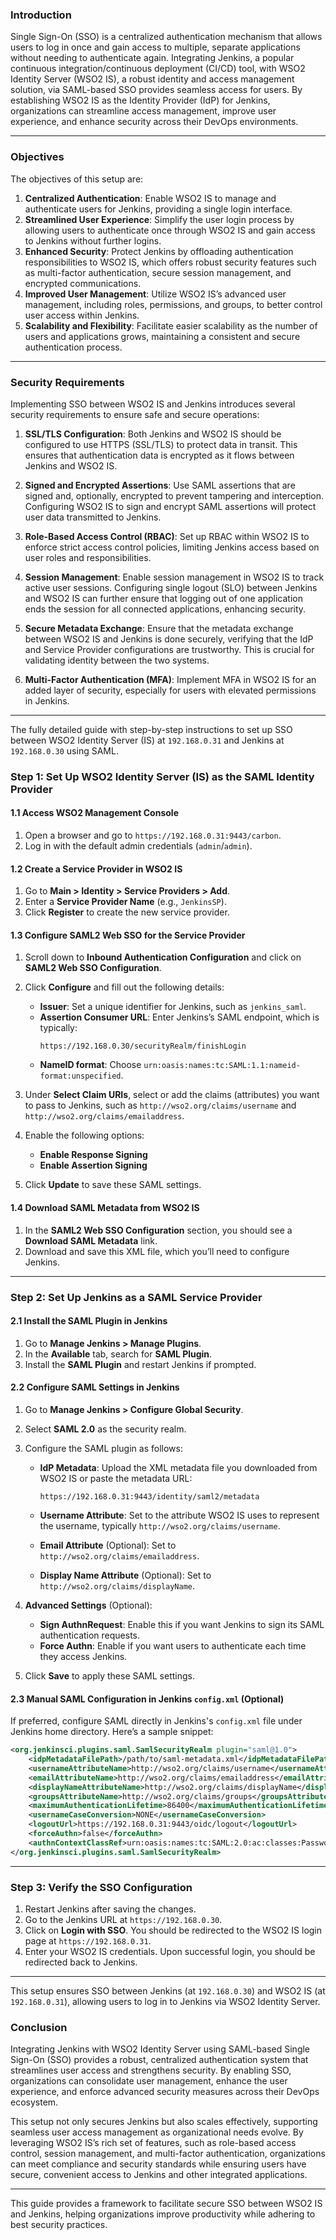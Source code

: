 ### **Introduction**

Single Sign-On (SSO) is a centralized authentication mechanism that allows users to log in once and gain access to multiple, separate applications without needing to authenticate again. Integrating Jenkins, a popular continuous integration/continuous deployment (CI/CD) tool, with WSO2 Identity Server (WSO2 IS), a robust identity and access management solution, via SAML-based SSO provides seamless access for users. By establishing WSO2 IS as the Identity Provider (IdP) for Jenkins, organizations can streamline access management, improve user experience, and enhance security across their DevOps environments.

---

### **Objectives**

The objectives of this setup are:
1. **Centralized Authentication**: Enable WSO2 IS to manage and authenticate users for Jenkins, providing a single login interface.
2. **Streamlined User Experience**: Simplify the user login process by allowing users to authenticate once through WSO2 IS and gain access to Jenkins without further logins.
3. **Enhanced Security**: Protect Jenkins by offloading authentication responsibilities to WSO2 IS, which offers robust security features such as multi-factor authentication, secure session management, and encrypted communications.
4. **Improved User Management**: Utilize WSO2 IS’s advanced user management, including roles, permissions, and groups, to better control user access within Jenkins.
5. **Scalability and Flexibility**: Facilitate easier scalability as the number of users and applications grows, maintaining a consistent and secure authentication process.

---

### **Security Requirements**

Implementing SSO between WSO2 IS and Jenkins introduces several security requirements to ensure safe and secure operations:

1. **SSL/TLS Configuration**: Both Jenkins and WSO2 IS should be configured to use HTTPS (SSL/TLS) to protect data in transit. This ensures that authentication data is encrypted as it flows between Jenkins and WSO2 IS.

2. **Signed and Encrypted Assertions**: Use SAML assertions that are signed and, optionally, encrypted to prevent tampering and interception. Configuring WSO2 IS to sign and encrypt SAML assertions will protect user data transmitted to Jenkins.

3. **Role-Based Access Control (RBAC)**: Set up RBAC within WSO2 IS to enforce strict access control policies, limiting Jenkins access based on user roles and responsibilities.

4. **Session Management**: Enable session management in WSO2 IS to track active user sessions. Configuring single logout (SLO) between Jenkins and WSO2 IS can further ensure that logging out of one application ends the session for all connected applications, enhancing security.

5. **Secure Metadata Exchange**: Ensure that the metadata exchange between WSO2 IS and Jenkins is done securely, verifying that the IdP and Service Provider configurations are trustworthy. This is crucial for validating identity between the two systems.

6. **Multi-Factor Authentication (MFA)**: Implement MFA in WSO2 IS for an added layer of security, especially for users with elevated permissions in Jenkins.

---

The fully detailed guide with step-by-step instructions to set up SSO between WSO2 Identity Server (IS) at `192.168.0.31` and Jenkins at `192.168.0.30` using SAML. 

### Step 1: Set Up WSO2 Identity Server (IS) as the SAML Identity Provider

#### 1.1 Access WSO2 Management Console
1. Open a browser and go to `https://192.168.0.31:9443/carbon`.
2. Log in with the default admin credentials (`admin`/`admin`).

#### 1.2 Create a Service Provider in WSO2 IS
1. Go to **Main > Identity > Service Providers > Add**.
2. Enter a **Service Provider Name** (e.g., `JenkinsSP`).
3. Click **Register** to create the new service provider.

#### 1.3 Configure SAML2 Web SSO for the Service Provider
1. Scroll down to **Inbound Authentication Configuration** and click on **SAML2 Web SSO Configuration**.
2. Click **Configure** and fill out the following details:

    - **Issuer**: Set a unique identifier for Jenkins, such as `jenkins_saml`.
    - **Assertion Consumer URL**: Enter Jenkins’s SAML endpoint, which is typically:
      ```
      https://192.168.0.30/securityRealm/finishLogin
      ```
    - **NameID format**: Choose `urn:oasis:names:tc:SAML:1.1:nameid-format:unspecified`.

3. Under **Select Claim URIs**, select or add the claims (attributes) you want to pass to Jenkins, such as `http://wso2.org/claims/username` and `http://wso2.org/claims/emailaddress`.

4. Enable the following options:
   - **Enable Response Signing**
   - **Enable Assertion Signing**

5. Click **Update** to save these SAML settings.

#### 1.4 Download SAML Metadata from WSO2 IS
1. In the **SAML2 Web SSO Configuration** section, you should see a **Download SAML Metadata** link. 
2. Download and save this XML file, which you’ll need to configure Jenkins.

---

### Step 2: Set Up Jenkins as a SAML Service Provider

#### 2.1 Install the SAML Plugin in Jenkins
1. Go to **Manage Jenkins > Manage Plugins**.
2. In the **Available** tab, search for **SAML Plugin**.
3. Install the **SAML Plugin** and restart Jenkins if prompted.

#### 2.2 Configure SAML Settings in Jenkins
1. Go to **Manage Jenkins > Configure Global Security**.
2. Select **SAML 2.0** as the security realm.
3. Configure the SAML plugin as follows:

   - **IdP Metadata**: Upload the XML metadata file you downloaded from WSO2 IS or paste the metadata URL:
     ```
     https://192.168.0.31:9443/identity/saml2/metadata
     ```

   - **Username Attribute**: Set to the attribute WSO2 IS uses to represent the username, typically `http://wso2.org/claims/username`.
   - **Email Attribute** (Optional): Set to `http://wso2.org/claims/emailaddress`.
   - **Display Name Attribute** (Optional): Set to `http://wso2.org/claims/displayName`.

4. **Advanced Settings** (Optional):
   - **Sign AuthnRequest**: Enable this if you want Jenkins to sign its SAML authentication requests.
   - **Force Authn**: Enable if you want users to authenticate each time they access Jenkins.

5. Click **Save** to apply these SAML settings.

#### 2.3 Manual SAML Configuration in Jenkins `config.xml` (Optional)
If preferred, configure SAML directly in Jenkins's `config.xml` file under Jenkins home directory. Here’s a sample snippet:

```xml
<org.jenkinsci.plugins.saml.SamlSecurityRealm plugin="saml@1.0">
    <idpMetadataFilePath>/path/to/saml-metadata.xml</idpMetadataFilePath>
    <usernameAttributeName>http://wso2.org/claims/username</usernameAttributeName>
    <emailAttributeName>http://wso2.org/claims/emailaddress</emailAttributeName>
    <displayNameAttributeName>http://wso2.org/claims/displayName</displayNameAttributeName>
    <groupsAttributeName>http://wso2.org/claims/groups</groupsAttributeName>
    <maximumAuthenticationLifetime>86400</maximumAuthenticationLifetime>
    <usernameCaseConversion>NONE</usernameCaseConversion>
    <logoutUrl>https://192.168.0.31:9443/oidc/logout</logoutUrl>
    <forceAuthn>false</forceAuthn>
    <authnContextClassRef>urn:oasis:names:tc:SAML:2.0:ac:classes:Password</authnContextClassRef>
</org.jenkinsci.plugins.saml.SamlSecurityRealm>
```

---

### Step 3: Verify the SSO Configuration

1. Restart Jenkins after saving the changes.
2. Go to the Jenkins URL at `https://192.168.0.30`.
3. Click on **Login with SSO**. You should be redirected to the WSO2 IS login page at `https://192.168.0.31`.
4. Enter your WSO2 IS credentials. Upon successful login, you should be redirected back to Jenkins.

---

This setup ensures SSO between Jenkins (at `192.168.0.30`) and WSO2 IS (at `192.168.0.31`), allowing users to log in to Jenkins via WSO2 Identity Server.

### **Conclusion**

Integrating Jenkins with WSO2 Identity Server using SAML-based Single Sign-On (SSO) provides a robust, centralized authentication system that streamlines user access and strengthens security. By enabling SSO, organizations can consolidate user management, enhance the user experience, and enforce advanced security measures across their DevOps ecosystem.

This setup not only secures Jenkins but also scales effectively, supporting seamless user access management as organizational needs evolve. By leveraging WSO2 IS’s rich set of features, such as role-based access control, session management, and multi-factor authentication, organizations can meet compliance and security standards while ensuring users have secure, convenient access to Jenkins and other integrated applications.

--- 

This guide provides a framework to facilitate secure SSO between WSO2 IS and Jenkins, helping organizations improve productivity while adhering to best security practices.

